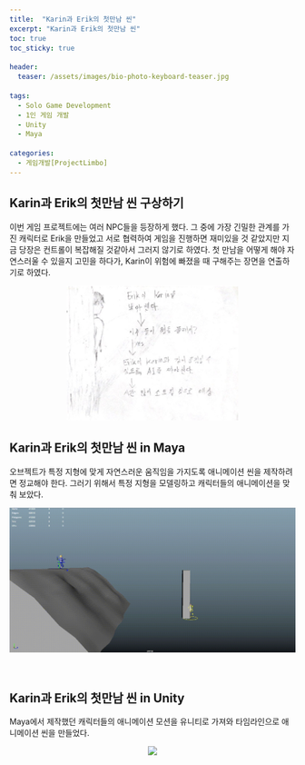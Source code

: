 ```yaml
---
title:  "Karin과 Erik의 첫만남 씬"
excerpt: "Karin과 Erik의 첫만남 씬"
toc: true
toc_sticky: true

header:
  teaser: /assets/images/bio-photo-keyboard-teaser.jpg
  
tags:
  - Solo Game Development
  - 1인 게임 개발
  - Unity
  - Maya
  
categories:
  - 게임개발[ProjectLimbo]
---
```




## Karin과 Erik의 첫만남 씬 구상하기
이번 게임 프로젝트에는 여러 NPC들을 등장하게 했다. 그 중에 가장 긴밀한 관계를 가진 캐릭터로 Erik을 만들었고 서로 협력하여 게임을 진행하면 재미있을 것 같았지만 지금 당장은
컨트롤이 복잡해질 것같아서 그러지 않기로 하였다. 첫 만남을 어떻게 해야 자연스러울 수 있을지 고민을 하다가, Karin이 위험에 빠졌을 때 구해주는 장면을 연출하기로 하였다.

<p align="center">
<img src = "https://raw.githubusercontent.com/ronick-grammer/ronick-grammer.github.io/main/assets/images/6-KarinTripAndFall/ErikBehindTheTree.jpg" width="60%">
</p>

## Karin과 Erik의 첫만남 씬 in Maya
오브젝트가 특정 지형에 맞게 자연스러운 움직임을 가지도록 애니메이션 씬을 제작하려면 정교해야 한다. 그러기 위해서 특정 지형을 모델링하고 캐릭터들의 애니메이션을 맞춰 보았다.

<p align="center">
<img src = "https://raw.githubusercontent.com/ronick-grammer/ronick-grammer.github.io/main/assets/images/6-KarinTripAndFall/KarinTripOver_Maya.gif">
</p>
<br>

## Karin과 Erik의 첫만남 씬 in Unity
Maya에서 제작했던 캐릭터들의 애니메이션 모션을 유니티로 가져와 타임라인으로 애니메이션 씬을 만들었다.

<p align="center">
<img src = "https://raw.githubusercontent.com/ronick-grammer/ronick-grammer.github.io/main/assets/images/6-KarinTripAndFall/KarinTripOver_Unity.gif">
</p>
<br>

